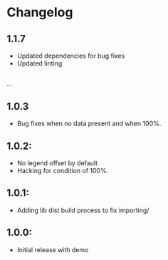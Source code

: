 # Changelog

## 1.1.7
- Updated dependencies for bug fixes
- Updated linting

##

...

## 1.0.3
* Bug fixes when no data present and when 100%.

## 1.0.2:
* No legend offset by default
* Hacking for condition of 100%.

## 1.0.1:
* Adding lib dist build process to fix importing/

## 1.0.0:
* Initial release with demo
